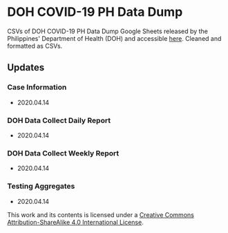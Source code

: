 # DOH COVID-19 PH Data Dump

CSVs of DOH COVID-19 PH Data Dump Google Sheets released by the Philippines' Department of Health (DOH) and accessible [here](https://docs.google.com/spreadsheets/d/1BLbrvgjkBWxr9g73xX9DLOqmbmuYyKc-_b8jIxCX1uo/htmlview#). Cleaned and formatted as CSVs.

## Updates

### Case Information
 * 2020.04.14

### DOH Data Collect Daily Report
 * 2020.04.14

### DOH Data Collect Weekly Report
 * 2020.04.14

### Testing Aggregates
 * 2020.04.14


This work and its contents is licensed under a <a rel="license" href="http://creativecommons.org/licenses/by-sa/4.0/">Creative Commons Attribution-ShareAlike 4.0 International License</a>.<br>

